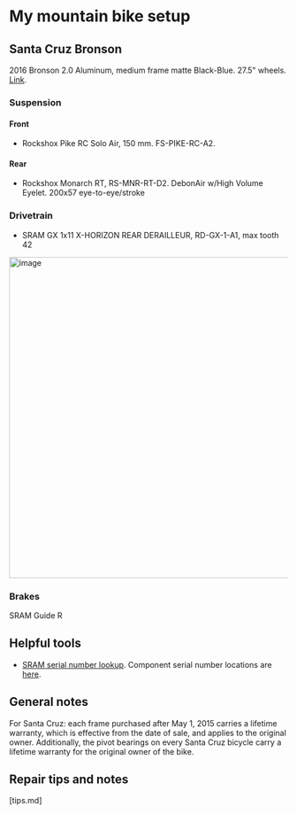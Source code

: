 # My mountain bike setup

## Santa Cruz Bronson

2016 Bronson 2.0 Aluminum, medium frame matte Black-Blue. 27.5" wheels. [Link](https://www.santacruzbicycles.com/en-US/bike/bronson/2).

### Suspension

#### Front 

- Rockshox Pike RC Solo Air, 150 mm. FS-PIKE-RC-A2. 

#### Rear

- Rockshox Monarch RT, RS-MNR-RT-D2. DebonAir w/High Volume Eyelet. 200x57 eye-to-eye/stroke

### Drivetrain

- SRAM GX 1x11 X-HORIZON REAR DERAILLEUR, RD-GX-1-A1, max tooth 42

<img width="580" alt="image" src="https://user-images.githubusercontent.com/55260620/169641254-582b15c8-f224-442b-9d9f-50b322bc44c4.png">


### Brakes

SRAM Guide R

## Helpful tools

- [SRAM serial number lookup](https://www.sram.com/en/service/browse-by-product). Component serial number locations are [here](https://www.sram.com/globalassets/document-hierarchy/service-manuals/component-serial-number-locator.pdf).


## General notes

For Santa Cruz: each frame purchased after May 1, 2015 carries a lifetime warranty, which is
effective from the date of sale, and applies to the original owner. Additionally, the pivot bearings on every Santa Cruz bicycle carry a lifetime
warranty for the original owner of the bike.

## Repair tips and notes

[tips.md]
